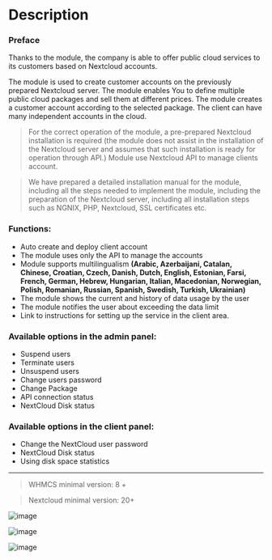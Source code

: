 # Description

### Preface

Thanks to the module, the company is able to offer public cloud services to its customers based on Nextcloud accounts.

The module is used to create customer accounts on the previously prepared Nextcloud server. The module enables You to define multiple public cloud packages and sell them at different prices. The module creates a customer account according to the selected package. The client can have many independent accounts in the cloud.

>For the correct operation of the module, a pre-prepared Nextcloud installation is required (the module does not assist in the installation of the Nextcloud server and assumes that such installation is ready for operation through API.) Module use Nextcloud API to manage clients account.

>We have prepared a detailed installation manual for the module, including all the steps needed to implement the module, including the preparation of the Nextcloud server, including all installation steps such as NGNIX, PHP, Nextcloud, SSL certificates etc.

### Functions:

- Auto create and deploy client account
- The module uses only the API to manage the accounts
- Module supports multilingualism **(Arabic, Azerbaijani, Catalan, Chinese, Croatian, Czech, Danish, Dutch, English, Estonian, Farsi, French, German, Hebrew, Hungarian, Italian, Macedonian, Norwegian, Polish, Romanian, Russian, Spanish, Swedish, Turkish, Ukrainian)**
- The module shows the current and history of data usage by the user
- The module notifies the user about exceeding the data limit
- Link to instructions for setting up the service in the client area.

### Available options in the admin panel:

- Suspend users
- Terminate users
- Unsuspend users
- Change users password
- Change Package
- API connection status
- NextCloud Disk status

### Available options in the client panel:

- Change the NextCloud user password
- NextCloud Disk status
- Using disk space statistics


- - - - - -

>WHMCS minimal version: 8 +

>Nextcloud minimal version: 20+

![image](https://github.com/PUQ-sp-z-o-o/WHMCS-Module-Nextcloud/assets/81689153/76b19dc2-e9c2-4463-b520-fe3d8ef224ac)

![image](https://user-images.githubusercontent.com/81689153/223085469-f1909ebc-31f1-4b40-9f58-6df8301743ff.png)

![image](https://user-images.githubusercontent.com/81689153/223085496-01fbefa8-2b18-47f2-829e-0204a1e75d70.png)
